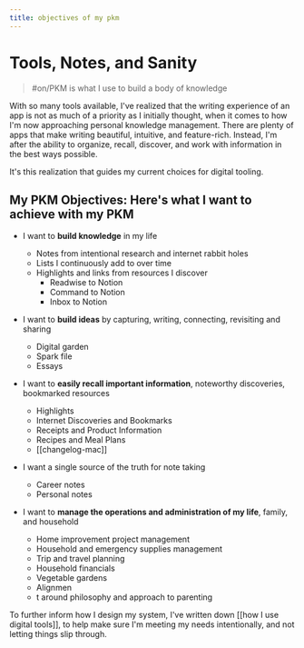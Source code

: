 ```yaml
---
title: objectives of my pkm
---
```

# Tools, Notes, and Sanity

> #on/PKM is what I use to build a body of knowledge

With so many tools available, I've realized that the writing experience of an app is not as much of a priority as I initially thought, when it comes to how I'm now approaching personal knowledge management. There are plenty of apps that make writing beautiful, intuitive, and feature-rich. Instead, I'm after the ability to organize, recall, discover, and work with information in the best ways possible.

It's this realization that guides my current choices for digital tooling.

## My PKM Objectives: Here's what I want to achieve with my PKM
- I want to **build knowledge** in my life
	- Notes from intentional research and internet rabbit holes
	- Lists I continuously add to over time
	- Highlights and links from resources I discover
		- Readwise to Notion
		- Command to Notion
		- Inbox to Notion

- I want to **build ideas** by capturing, writing, connecting, revisiting and sharing
	- Digital garden
	- Spark file
	- Essays

- I want to **easily recall important information**, noteworthy discoveries, bookmarked resources
	- Highlights
	- Internet Discoveries and Bookmarks
	- Receipts and Product Information
	- Recipes and Meal Plans
	- [[changelog-mac]]

- I want a single source of the truth for note taking
	- Career notes
	- Personal notes

- I want to **manage the operations and administration of my life**, family, and household
	- Home improvement project management
	- Household and emergency supplies management
	- Trip and travel planning
	- Household financials
	- Vegetable gardens
	- Alignmen
	- t around philosophy and approach to parenting

To further inform how I design my system, I've written down [[how I use digital tools]], to help make sure I'm meeting my needs intentionally, and not letting things slip through.
